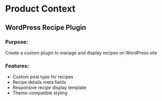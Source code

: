 # Product Context

## WordPress Recipe Plugin

### Purpose:
Create a custom plugin to manage and display recipes on WordPress site

### Features:
- Custom post type for recipes
- Recipe details meta fields
- Responsive recipe display template
- Theme-compatible styling

